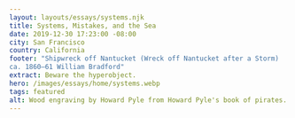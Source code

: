 ```yaml
---
layout: layouts/essays/systems.njk
title: Systems, Mistakes, and the Sea
date: 2019-12-30 17:23:00 -08:00
city: San Francisco
country: California
footer: "Shipwreck off Nantucket (Wreck off Nantucket after a Storm)
ca. 1860–61 William Bradford"
extract: Beware the hyperobject.
hero: /images/essays/home/systems.webp
tags: featured
alt: Wood engraving by Howard Pyle from Howard Pyle's book of pirates. A blindfolded man with his arms restrained by ropes stands at the end of a plank extended over the side of a ship as the crew of pirates watches from the deck, gathered behind their leader who holds a pistol and wears a tricorn.
---
```

